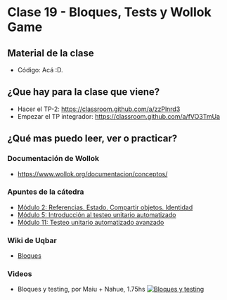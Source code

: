# Clase 19 - Bloques, Tests y Wollok Game

## Material de la clase

- Código: Acá :D.

## ¿Que hay para la clase que viene?

- Hacer el TP-2: https://classroom.github.com/a/zzPlnrd3
- Empezar el TP integrador: https://classroom.github.com/a/fVO3TmUa

## ¿Qué mas puedo leer, ver o practicar?

### Documentación de Wollok

- https://www.wollok.org/documentacion/conceptos/

### Apuntes de la cátedra
- [Módulo 2: Referencias. Estado. Compartir objetos. Identidad](https://docs.google.com/document/d/14092iRsXDXih8-q_0UEXIGRSQmGtxL9pay1VXX4ceJg/edit?usp=sharing)
- [Módulo 5: Introducción al testeo unitario automatizado](https://docs.google.com/document/d/1Q_v48gZfRmVfLMvC0PBpmtZyMoALbh11AwmEllP__eY/edit?usp=sharing)
- [Módulo 11: Testeo unitario automatizado avanzado](https://docs.google.com/document/d/1caDE_mlP1QMfzyVpyvh-tKshjAeYLXBkXDYrTX5zFUI/edit?usp=sharing)

### Wiki de Uqbar

- [Bloques](https://wiki.uqbar.org/wiki/articles/bloques.html)

### Videos

- Bloques y testing, por Maiu + Nahue, 1.75hs
[![Bloques y testing](https://img.youtube.com/vi/Bevl2jOGxTA/0.jpg)](https://youtu.be/Bevl2jOGxTA "Bloques y testing")
